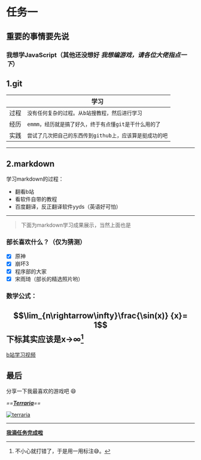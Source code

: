 # 任务一

## 重要的事情要先说
### 我想学JavaScript（其他还没想好 *我想编游戏，请各位大佬指点一下*）

 ## 1.git

|             |学习                                             
|--------|--------|
|过程 | `没有任何复杂的过程。从b站搜教程，然后进行学习`  |
|经历 | `emmm，经历就是搞了好久，终于有点懂git是干什么用的了`|           
|实践 | `尝试了几次把自己的东西传到github上，应该算是挺成功的吧`|
---
## 2.markdown
学习markdown的过程：
- 翻看b站
- 看软件自带的教程
- 百度翻译，反正翻译软件yyds（英语好可怕）

---
>下面为markdown学习成果展示，当然上面也是

### 部长喜欢什么？（仅为猜测）
- [x] 原神
- [x] 崩坏3
- [x]   程序部的大家
- [x] 宋雨琦（部长的精选照片哟）

### 数学公式：
$$\lim_{n\rightarrow\infty}\frac{\sin(x)} {x}= 1$$
下标其实应该是x→∞[^下标]
---
[b站学习视频](https://www.bilibili.com/video/BV1JA411h7Gw?share_source=copy_web&vd_source=a702d70d47d1117d6b9c67df7d3ccbfc "我学习过程中最喜欢的一个视频")
## 最后


分享一下我最喜欢的游戏吧 :smile:

*==**<u>Terraria</u>**==*

[![terraria](https://gimg2.baidu.com/image_search/src=http%3A%2F%2Fnewsimg.5054399.com%2Fuploads%2Fuserup%2F1705%2F0QJ515OQ.jpg&refer=http%3A%2F%2Fnewsimg.5054399.com&app=2002&size=f9999,10000&q=a80&n=0&g=0n&fmt=auto?sec=1666364845&t=c51464dda707a3d4719f344142dcdf93 )](https://www.bilibili.com/video/BV1N5411p7uc?share_source=copy_web&vd_source=a702d70d47d1117d6b9c67df7d3ccbfc)

---
[**我滴任务完成啦**](#任务一)
[^下标]:不小心就打错了，于是用一用标注:sweat_smile:。
